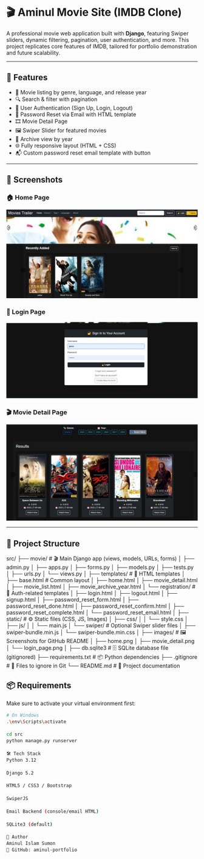 # 🎬 Aminul Movie Site (IMDB Clone)

A professional movie web application built with **Django**, featuring Swiper sliders, dynamic filtering, pagination, user authentication, and more. This project replicates core features of IMDB, tailored for portfolio demonstration and future scalability.

---

## 🚀 Features

- 🎥 Movie listing by genre, language, and release year
- 🔍 Search & filter with pagination
- 👤 User Authentication (Sign Up, Login, Logout)
- 🔐 Password Reset via Email with HTML template
- 🎞️ Movie Detail Page
- 🖼️ Swiper Slider for featured movies
- 📅 Archive view by year
- 🌐 Fully responsive layout (HTML + CSS)
- 📬 Custom password reset email template with button

---

## 📸 Screenshots

### 🏠 Home Page
![Home](images/home.jpg)

### 🔐 Login Page
![Login](images/login.jpg)

### 🎬 Movie Detail Page
![Movie Detail](images/movie-detail.jpg)

---

## 📁 Project Structure

src/
├── movie/                  # 🎬 Main Django app (views, models, URLs, forms)
│   ├── admin.py
│   ├── apps.py
│   ├── forms.py
│   ├── models.py
│   ├── tests.py
│   ├── urls.py
│   └── views.py
│
├── templates/              # 🎨 HTML templates
│   ├── base.html           # Common layout
│   ├── home.html
│   ├── movie_detail.html
│   ├── movie_list.html
│   ├── movie_archive_year.html
│   └── registration/       # 🔐 Auth-related templates
│       ├── login.html
│       ├── logout.html
│       ├── signup.html
│       ├── password_reset_form.html
│       ├── password_reset_done.html
│       ├── password_reset_confirm.html
│       ├── password_reset_complete.html
│       └── password_reset_email.html
│
├── static/                 # ⚙️ Static files (CSS, JS, Images)
│   ├── css/
│   │   └── style.css
│   ├── js/
│   │   └── main.js
│   └── swiper/             # Optional Swiper slider files
│       ├── swiper-bundle.min.js
│       └── swiper-bundle.min.css
│
├── images/                 # 🖼️ Screenshots for GitHub README
│   ├── home.png
│   ├── movie_detail.png
│   └── login_page.png
│
├── db.sqlite3              # 🗄️ SQLite database file (gitignored)
├── requirements.txt        # 📦 Python dependencies
├── .gitignore              # 🚫 Files to ignore in Git
└── README.md               # 📘 Project documentation


## 📦 Requirements

Make sure to activate your virtual environment first:

```bash
# On Windows
.\env\Scripts\activate

cd src
python manage.py runserver

🛠️ Tech Stack
Python 3.12

Django 5.2

HTML5 / CSS3 / Bootstrap

SwiperJS

Email Backend (console/email HTML)

SQLite3 (default)

👤 Author
Aminul Islam Sumon
🔗 GitHub: aminul-portfolio

